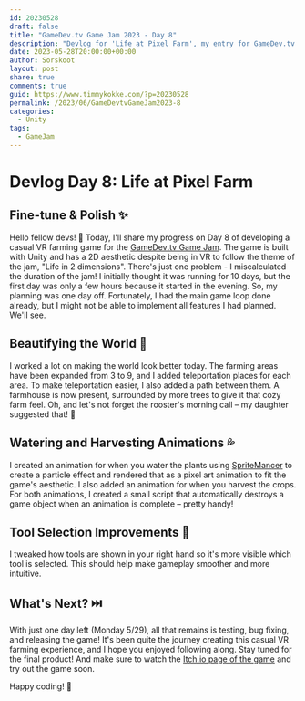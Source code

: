 ```yaml
---
id: 20230528
draft: false
title: "GameDev.tv Game Jam 2023 - Day 8"
description: "Devlog for 'Life at Pixel Farm', my entry for GameDev.tv Game Jam"
date: 2023-05-28T20:00:00+00:00
author: Sorskoot
layout: post
share: true
comments: true
guid: https://www.timmykokke.com/?p=20230528
permalink: /2023/06/GameDevtvGameJam2023-8
categories:
  - Unity  
tags:
  - GameJam
---
```

# Devlog Day 8: Life at Pixel Farm 
## Fine-tune & Polish ✨

Hello fellow devs! 🌱 Today, I'll share my progress on Day 8 of developing a casual VR farming game for the [GameDev&#x2024;tv Game Jam](https://itch.io/jam/gamedevtv-jam-2023). The game is built with Unity and has a 2D aesthetic despite being in VR to follow the theme of the jam, "Life in 2 dimensions". There's just one problem - I miscalculated the duration of the jam! I initially thought it was running for 10 days, but the first day was only a few hours because it started in the evening. So, my planning was one day off. Fortunately, I had the main game loop done already, but I might not be able to implement all features I had planned. We'll see.

## Beautifying the World 🌳

I worked a lot on making the world look better today. The farming areas have been expanded from 3 to 9, and I added teleportation places for each area. To make teleportation easier, I also added a path between them. A farmhouse is now present, surrounded by more trees to give it that cozy farm feel. Oh, and let's not forget the rooster's morning call – my daughter suggested that! 🐓

## Watering and Harvesting Animations 💦

I created an animation for when you water the plants using [SpriteMancer](https://spritemancer.com/) to create a particle effect and rendered that as a pixel art animation to fit the game's aesthetic. I also added an animation for when you harvest the crops. For both animations, I created a small script that automatically destroys a game object when an animation is complete – pretty handy!

## Tool Selection Improvements 🔧

I tweaked how tools are shown in your right hand so it's more visible which tool is selected. This should help make gameplay smoother and more intuitive.

## What's Next? ⏭️

With just one day left (Monday 5/29), all that remains is testing, bug fixing, and releasing the game! It's been quite the journey creating this casual VR farming experience, and I hope you enjoyed following along. Stay tuned for the final product! And make sure to watch the [Itch.io page of the game](https://sorskoot.itch.io/life-at-pixel-farm) and try out the game soon.

Happy coding! 🚀